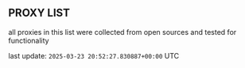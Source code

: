 ## PROXY LIST

all proxies in this list were collected from open sources and tested for functionality

last update: `2025-03-23 20:52:27.830887+00:00` UTC